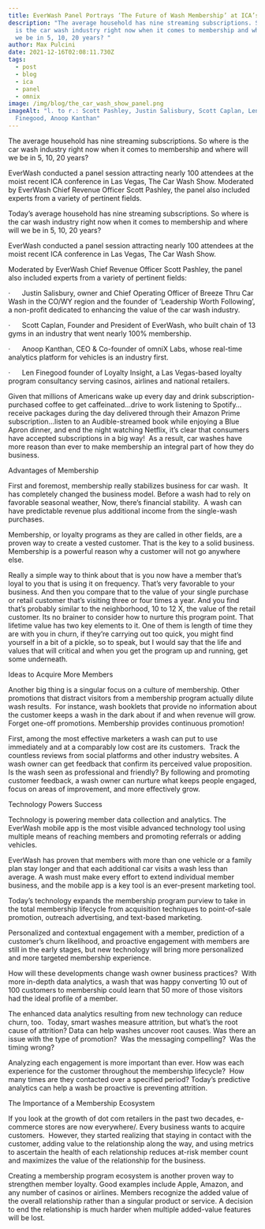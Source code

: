 ```yaml
---
title: EverWash Panel Portrays ‘The Future of Wash Membership’ at ICA’s Car Wash Show
description: "The average household has nine streaming subscriptions. So where
  is the car wash industry right now when it comes to membership and where will
  we be in 5, 10, 20 years? "
author: Max Pulcini
date: 2021-12-16T02:08:11.730Z
tags:
  - post
  - blog
  - ica
  - panel
  - omnix
image: /img/blog/the_car_wash_show_panel.png
imageAlt: "l. to r.: Scott Pashley, Justin Salisbury, Scott Caplan, Len
  Finegood, Anoop Kanthan"
---
```

The average household has nine streaming subscriptions. So where is the car wash industry right now when it comes to membership and where will we be in 5, 10, 20 years? 

EverWash conducted a panel session attracting nearly 100 attendees at the moist recent ICA conference in Las Vegas, The Car Wash Show. Moderated by EverWash Chief Revenue Officer Scott Pashley, the panel also included experts from a variety of pertinent fields.

Today’s average household has nine streaming subscriptions. So where is the car wash industry right now when it comes to membership and where will we be in 5, 10, 20 years? 

EverWash conducted a panel session attracting nearly 100 attendees at the moist recent ICA conference in Las Vegas, The Car Wash Show. 

Moderated by EverWash Chief Revenue Officer Scott Pashley, the panel also included experts from a variety of pertinent fields:

·      Justin Salisbury, owner and Chief Operating Officer of Breeze Thru Car Wash in the CO/WY region and the founder of ‘Leadership Worth Following’, a non-profit dedicated to enhancing the value of the car wash industry.

·      Scott Caplan, Founder and President of EverWash, who built chain of 13 gyms in an industry that went nearly 100% membership.

·      Anoop Kanthan, CEO & Co-founder of omniX Labs, whose real-time analytics platform for vehicles is an industry first.

·      Len Finegood founder of Loyalty Insight, a Las Vegas-based loyalty program consultancy serving casinos, airlines and national retailers.

Given that millions of Americans wake up every day and drink subscription-purchased coffee to get caffeinated…drive to work listening to Spotify…receive packages during the day delivered through their Amazon Prime subscription…listen to an Audible-streamed book while enjoying a Blue Apron dinner, and end the night watching Netflix, it’s clear that consumers have accepted subscriptions in a big way!  As a result, car washes have more reason than ever to make membership an integral part of how they do business.

Advantages of Membership

First and foremost, membership really stabilizes business for car wash.  It has completely changed the business model. Before a wash had to rely on favorable seasonal weather, Now, there’s financial stability.  A wash can have predictable revenue plus additional income from the single-wash purchases.

Membership, or loyalty programs as they are called in other fields, are a proven way to create a vested customer. That is the key to a solid business.  Membership is a powerful reason why a customer will not go anywhere else. 

Really a simple way to think about that is you now have a member that’s loyal to you that is using it on frequency. That’s very favorable to your business. And then you compare that to the value of your single purchase or retail customer that’s visiting three or four times a year. And you find that’s probably similar to the neighborhood, 10 to 12 X, the value of the retail customer. Its no brainer to consider how to nurture this program point. That lifetime value has two key elements to it. One of them is length of time they are with you in churn, if they’re carrying out too quick, you might find yourself in a bit of a pickle, so to speak, but I would say that the life and values that will critical and when you get the program up and running, get some underneath.

Ideas to Acquire More Members

Another big thing is a singular focus on a culture of membership. Other promotions that distract visitors from a membership program actually dilute wash results.  For instance, wash booklets that provide no information about the customer keeps a wash in the dark about if and when revenue will grow. Forget one-off promotions. Membership provides continuous promotion! 

First, among the most effective marketers a wash can put to use immediately and at a comparably low cost are its customers.  Track the countless reviews from social platforms and other industry websites. A wash owner can get feedback that confirm its perceived value proposition.  Is the wash seen as professional and friendly? By following and promoting customer feedback, a wash owner can nurture what keeps people engaged, focus on areas of improvement, and more effectively grow.

Technology Powers Success

Technology is powering member data collection and analytics. The EverWash mobile app is the most visible advanced technology tool using multiple means of reaching members and promoting referrals or adding vehicles. 

EverWash has proven that members with more than one vehicle or a family plan stay longer and that each additional car visits a wash less than average. A wash must make every effort to extend individual member business, and the mobile app is a key tool is an ever-present marketing tool.

Today’s technology expands the membership program purview to take in the total membership lifecycle from acquisition techniques to point-of-sale promotion, outreach advertising, and text-based marketing.  

Personalized and contextual engagement with a member, prediction of a customer’s churn likelihood, and proactive engagement with members are still in the early stages, but new technology will bring more personalized and more targeted membership experience. 

How will these developments change wash owner business practices?  With more in-depth data analytics, a wash that was happy converting 10 out of 100 customers to membership could learn that 50 more of those visitors had the ideal profile of a member.  

The enhanced data analytics resulting from new technology can reduce churn, too.  Today, smart washes measure attrition, but what’s the root cause of attrition? Data can help washes uncover root causes. Was there an issue with the type of promotion?  Was the messaging compelling?  Was the timing wrong? 

Analyzing each engagement is more important than ever. How was each experience for the customer throughout the membership lifecycle?  How many times are they contacted over a specified period? Today’s predictive analytics can help a wash be proactive is preventing attrition.  

The Importance of a Membership Ecosystem 

If you look at the growth of dot com retailers in the past two decades, e-commerce stores are now everywhere/. Every business wants to acquire customers.  However, they started realizing that staying in contact with the customer, adding value to the relationship along the way, and using metrics to ascertain the health of each relationship reduces at-risk member count and maximizes the value of the relationship for the business.

Creating a membership program ecosystem is another proven way to strengthen member loyalty. Good examples include Apple, Amazon, and any number of casinos or airlines. Members recognize the added value of the overall relationship rather than a singular product or service. A decision to end the relationship is much harder when multiple added-value features will be lost.